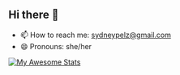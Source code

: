 ## Hi there 👋
- 📫 How to reach me: sydneypelz@gmail.com
- 😄 Pronouns: she/her

[![My Awesome Stats](https://awesome-github-stats.azurewebsites.net/user-stats/sydneypelz?cardType=level&theme=calm&preferLogin=false)](https://git.io/awesome-stats-card)

<!--
**sydneypelz/sydneypelz** is a ✨ _special_ ✨ repository because its `README.md` (this file) appears on your GitHub profile.

Here are some ideas to get you started:

- 🔭 I’m currently working on ...
- 🌱 I’m currently learning ...
- 👯 I’m looking to collaborate on ...
- 🤔 I’m looking for help with ...
- 💬 Ask me about ...
- 📫 How to reach me: sydneypelz@gmail.com
- 😄 Pronouns: she/her
- ⚡ Fun fact: ...
-->
